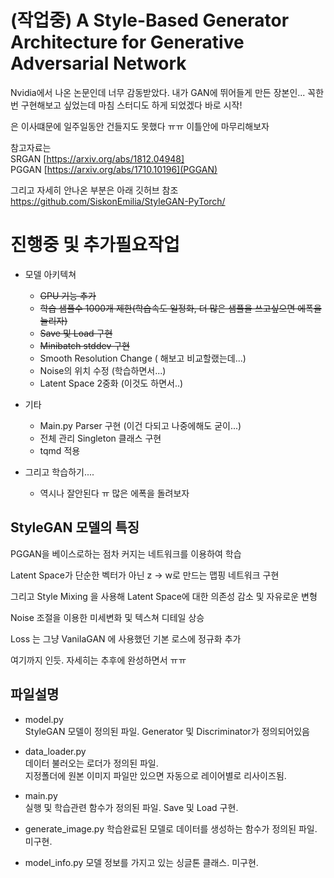 # (작업중) A Style-Based Generator Architecture for Generative Adversarial Network

Nvidia에서 나온 논문인데 너무 감동받았다.
내가 GAN에 뛰어들게 만든 장본인... 꼭한번 구현해보고 싶었는데
마침 스터디도 하게 되었겠다 바로 시작!


은 이사떄문에 일주일동안 건들지도 못했다 ㅠㅠ
이틀안에 마무리해보자

참고자료는  
SRGAN [https://arxiv.org/abs/1812.04948]   
PGGAN [https://arxiv.org/abs/1710.10196](PGGAN)  

그리고 자세히 안나온 부분은 아래 깃허브 참조  
https://github.com/SiskonEmilia/StyleGAN-PyTorch/



# 진행중 및 추가필요작업
 - 모델 아키텍쳐
   - ~~GPU 기능 추가~~
   - ~~학습 샘플수 1000개 제한(학습속도 일정화, 더 많은 샘플을 쓰고싶으면 에폭을 늘리자)~~
   - ~~Save 및 Load 구현~~
   - ~~Minibatch stddev 구현~~
   - Smooth Resolution Change ( 해보고 비교할랬는데...)
   - Noise의 위치 수정 (학습하면서...)
   - Latent Space 2중화 (이것도 하면서..)

 - 기타 
    - Main.py Parser 구현 (이건 다되고 나중에해도 굳이...)
    - 전체 관리 Singleton 클래스 구현
    - tqmd 적용

 - 그리고 학습하기.... 
    - 역시나 잘안된다 ㅠ 많은 에폭을 돌려보자














## StyleGAN 모델의 특징

PGGAN을 베이스로하는 점차 커지는 네트워크를 이용하여 학습

Latent Space가 단순한 벡터가 아닌 z -> w로 만드는 맵핑 네트워크 구현

그리고 Style Mixing 을 사용해 Latent Space에 대한 의존성 감소 및 자유로운 변형 

Noise 조절을 이용한 미세변화 및 텍스쳐 디테일 상승



Loss 는 그냥 VanilaGAN 에 사용했던 기본 로스에 정규화 추가


여기까지 인듯. 자세히는 추후에 완성하면서 ㅠㅠ


## 파일설명

- model.py  
StyleGAN 모델이 정의된 파일.
Generator 및 Discriminator가 정의되어있음  

- data_loader.py  
데이터 불러오는 로더가 정의된 파일.  
지정폴더에 원본 이미지 파일만 있으면 자동으로 레이어별로 리사이즈됨.

- main.py  
실행 및 학습관련 함수가 정의된 파일.
Save 및 Load 구현.

- generate_image.py
학습완료된 모델로 데이터를 생성하는 함수가 정의된 파일. 미구현.

- model_info.py
모델 정보를 가지고 있는 싱글톤 클래스.
미구현.

